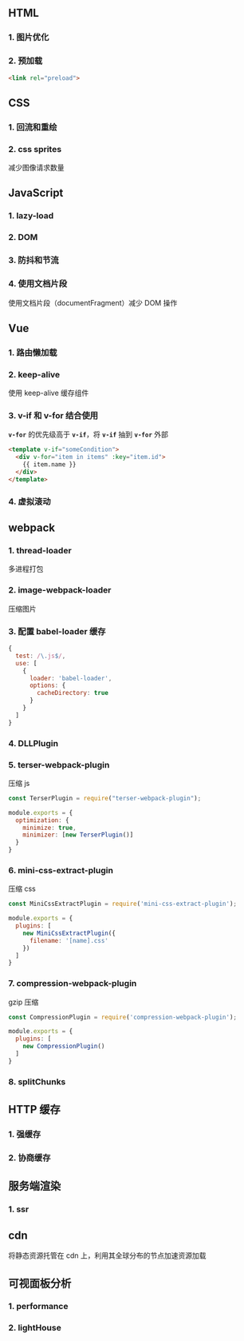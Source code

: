 ## HTML
### 1. 图片优化

### 2. 预加载
```html
<link rel="preload">
```

## CSS
### 1. 回流和重绘

### 2. css sprites 
减少图像请求数量

## JavaScript

### 1. lazy-load

### 2. DOM

### 3. 防抖和节流

### 4. 使用文档片段
使用文档片段（documentFragment）减少 DOM 操作


## Vue
### 1. 路由懒加载
### 2. keep-alive
使用 keep-alive 缓存组件

### 3. v-if 和 v-for 结合使用
**`v-for`** 的优先级高于 **`v-if`**，将 **`v-if`** 抽到 **`v-for`** 外部
```html
<template v-if="someCondition">
  <div v-for="item in items" :key="item.id">
    {{ item.name }}
  </div>
</template>
```


### 4. 虚拟滚动

## webpack

### 1. thread-loader
多进程打包

### 2. image-webpack-loader
压缩图片

### 3. 配置 babel-loader 缓存
```javascript
{
  test: /\.js$/,
  use: [
    {
      loader: 'babel-loader',
      options: {
        cacheDirectory: true
      }
    }
  ]
}
```

### 4. DLLPlugin

### 5. terser-webpack-plugin
压缩 js
```javascript
const TerserPlugin = require("terser-webpack-plugin");

module.exports = {
  optimization: {
    minimize: true,
    minimizer: [new TerserPlugin()]
  }
}
```

### 6. mini-css-extract-plugin
压缩 css
```javascript
const MiniCssExtractPlugin = require('mini-css-extract-plugin');

module.exports = {
  plugins: [
    new MiniCssExtractPlugin({
      filename: '[name].css'
    })
  ]
}
```

### 7. compression-webpack-plugin
gzip 压缩
```javascript
const CompressionPlugin = require('compression-webpack-plugin');

module.exports = {
  plugins: [
    new CompressionPlugin()
  ]
}
```

### 8. splitChunks


## HTTP 缓存
### 1. 强缓存

### 2. 协商缓存

## 服务端渲染
### 1. ssr 


## cdn
将静态资源托管在 cdn 上，利用其全球分布的节点加速资源加载

## 可视面板分析

### 1. performance

### 2. lightHouse
